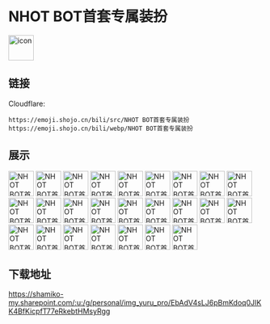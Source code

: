 # NHOT BOT首套专属装扮
<img src="https://emoji.shojo.cn/bili/src/NHOT BOT首套专属装扮/icon.png" width="50" height="50" alt="icon">

## 链接
Cloudflare:
```
https://emoji.shojo.cn/bili/src/NHOT BOT首套专属装扮
https://emoji.shojo.cn/bili/webp/NHOT BOT首套专属装扮
```
## 展示
<img src="https://emoji.shojo.cn/bili/src/NHOT BOT首套专属装扮/NHOT BOT首套专属装扮-？？？？？.png" width="50" height="50" alt="NHOT BOT首套专属装扮-？？？？？">
<img src="https://emoji.shojo.cn/bili/src/NHOT BOT首套专属装扮/NHOT BOT首套专属装扮-？？？.png" width="50" height="50" alt="NHOT BOT首套专属装扮-？？？">
<img src="https://emoji.shojo.cn/bili/src/NHOT BOT首套专属装扮/NHOT BOT首套专属装扮-DD.png" width="50" height="50" alt="NHOT BOT首套专属装扮-DD">
<img src="https://emoji.shojo.cn/bili/src/NHOT BOT首套专属装扮/NHOT BOT首套专属装扮-Debu.png" width="50" height="50" alt="NHOT BOT首套专属装扮-Debu">
<img src="https://emoji.shojo.cn/bili/src/NHOT BOT首套专属装扮/NHOT BOT首套专属装扮-哎呀.png" width="50" height="50" alt="NHOT BOT首套专属装扮-哎呀">
<img src="https://emoji.shojo.cn/bili/src/NHOT BOT首套专属装扮/NHOT BOT首套专属装扮-薄荷牛.png" width="50" height="50" alt="NHOT BOT首套专属装扮-薄荷牛">
<img src="https://emoji.shojo.cn/bili/src/NHOT BOT首套专属装扮/NHOT BOT首套专属装扮-不可以.png" width="50" height="50" alt="NHOT BOT首套专属装扮-不可以">
<img src="https://emoji.shojo.cn/bili/src/NHOT BOT首套专属装扮/NHOT BOT首套专属装扮-财布.png" width="50" height="50" alt="NHOT BOT首套专属装扮-财布">
<img src="https://emoji.shojo.cn/bili/src/NHOT BOT首套专属装扮/NHOT BOT首套专属装扮-吃饭.png" width="50" height="50" alt="NHOT BOT首套专属装扮-吃饭">
<img src="https://emoji.shojo.cn/bili/src/NHOT BOT首套专属装扮/NHOT BOT首套专属装扮-达咩.png" width="50" height="50" alt="NHOT BOT首套专属装扮-达咩">
<img src="https://emoji.shojo.cn/bili/src/NHOT BOT首套专属装扮/NHOT BOT首套专属装扮-大声密谋.png" width="50" height="50" alt="NHOT BOT首套专属装扮-大声密谋">
<img src="https://emoji.shojo.cn/bili/src/NHOT BOT首套专属装扮/NHOT BOT首套专属装扮-多喝水.png" width="50" height="50" alt="NHOT BOT首套专属装扮-多喝水">
<img src="https://emoji.shojo.cn/bili/src/NHOT BOT首套专属装扮/NHOT BOT首套专属装扮-干杯.png" width="50" height="50" alt="NHOT BOT首套专属装扮-干杯">
<img src="https://emoji.shojo.cn/bili/src/NHOT BOT首套专属装扮/NHOT BOT首套专属装扮-好吃.png" width="50" height="50" alt="NHOT BOT首套专属装扮-好吃">
<img src="https://emoji.shojo.cn/bili/src/NHOT BOT首套专属装扮/NHOT BOT首套专属装扮-好耶.png" width="50" height="50" alt="NHOT BOT首套专属装扮-好耶">
<img src="https://emoji.shojo.cn/bili/src/NHOT BOT首套专属装扮/NHOT BOT首套专属装扮-花园猫.png" width="50" height="50" alt="NHOT BOT首套专属装扮-花园猫">
<img src="https://emoji.shojo.cn/bili/src/NHOT BOT首套专属装扮/NHOT BOT首套专属装扮-幻士.png" width="50" height="50" alt="NHOT BOT首套专属装扮-幻士">
<img src="https://emoji.shojo.cn/bili/src/NHOT BOT首套专属装扮/NHOT BOT首套专属装扮-您来啦.png" width="50" height="50" alt="NHOT BOT首套专属装扮-您来啦">
<img src="https://emoji.shojo.cn/bili/src/NHOT BOT首套专属装扮/NHOT BOT首套专属装扮-起床.png" width="50" height="50" alt="NHOT BOT首套专属装扮-起床">
<img src="https://emoji.shojo.cn/bili/src/NHOT BOT首套专属装扮/NHOT BOT首套专属装扮-土下座.png" width="50" height="50" alt="NHOT BOT首套专属装扮-土下座">
<img src="https://emoji.shojo.cn/bili/src/NHOT BOT首套专属装扮/NHOT BOT首套专属装扮-哇库哇库.png" width="50" height="50" alt="NHOT BOT首套专属装扮-哇库哇库">
<img src="https://emoji.shojo.cn/bili/src/NHOT BOT首套专属装扮/NHOT BOT首套专属装扮-晚安.png" width="50" height="50" alt="NHOT BOT首套专属装扮-晚安">
<img src="https://emoji.shojo.cn/bili/src/NHOT BOT首套专属装扮/NHOT BOT首套专属装扮-我很可爱.png" width="50" height="50" alt="NHOT BOT首套专属装扮-我很可爱">
<img src="https://emoji.shojo.cn/bili/src/NHOT BOT首套专属装扮/NHOT BOT首套专属装扮-物资民.png" width="50" height="50" alt="NHOT BOT首套专属装扮-物资民">
<img src="https://emoji.shojo.cn/bili/src/NHOT BOT首套专属装扮/NHOT BOT首套专属装扮-小雨伞.png" width="50" height="50" alt="NHOT BOT首套专属装扮-小雨伞">

## 下载地址

https://shamiko-my.sharepoint.com/:u:/g/personal/img_yuru_pro/EbAdV4sLJ6pBmKdoq0JIKK4BfKicpfT77eRkebtHMsyRgg